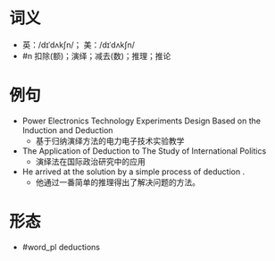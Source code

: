 # 词义
- 英：/dɪˈdʌkʃn/； 美：/dɪˈdʌkʃn/
- #n 扣除(额)；演绎；减去(数)；推理；推论
# 例句
- Power Electronics Technology Experiments Design Based on the Induction and Deduction
	- 基于归纳演绎方法的电力电子技术实验教学
- The Application of Deduction to The Study of International Politics
	- 演绎法在国际政治研究中的应用
- He arrived at the solution by a simple process of deduction .
	- 他通过一番简单的推理得出了解决问题的方法。
# 形态
- #word_pl deductions
